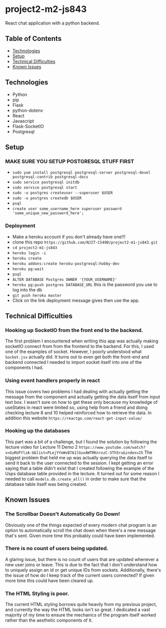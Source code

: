 # project2-m2-js843

React chat application with a python backend.

## Table of Contents
* [Technologies](#technologies)
* [Setup](#setup)
* [Technical Difficulties](#technical-difficulties)
* [Known Issues](#known-issues)

## Technologies
* Python
* pip 
* Flask 
* python-dotenv 
* React
* Javascript
* Flask-SocketIO
* Postgresql

## Setup
### MAKE SURE YOU SETUP POSTGRESQL STUFF FIRST 
* `sudo yum install postgresql postgresql-server postgresql-devel postgresql-contrib postgresql-docs`
* `sudo service postgresql initdb`
* `sudo service postgresql start`
* `sudo -u postgres createuser --superuser $USER`
* `sudo -u postgres createdb $USER`
* `psql`
* `create user some_username_here superuser password 'some_unique_new_password_here';`

### Deployment
* Make a heroku account if you don't already have one!!!
* clone this repo `https://github.com/NJIT-CS490/project2-m1-js843.git`
* `cd project2-m1-js843`
* `heroku login -i`
* `heroku create`
* `heroku addons:create heroku-postgresql:hobby-dev`
* `heroku pg:wait`
* `psql`
* `ALTER DATABASE Postgres OWNER '{YOUR_USERNAME}'`
* `heroku pg:push postgres DATABASE_URL` this is the password you use to log into the db
* `git push heroku master`
* Click on the link deployment message gives then use the app.

## Technical Difficulties
### Hooking up SocketIO from the front end to the backend.

The first problem I encountered when writing this app was actually making 
socketIO connect from from the frontend to the backend. For this, I used one of
the examples of socket. However, I poorly understood what `Socket.jsx` actually 
did. It turns out to even get both the front-end and backend connected I needed
to import socket itself into one of the components I had.

### Using event handlers properly in react

This issue covers two problems I had dealing with actually getting the message
from the component and actually getting the data itself from input text box. I 
wasn't sure on how to get these only because my knowledge of useStates in react were limited
so, using help from a friend and doing checking lecture 8 and 10 helped reinforced
how to retrieve the data. In addition this website `https://reactgo.com/react-get-input-value/`

### Hooking up the databases

This part was a bit of a challenge, but I found the solution by following the 
lecture video for Lecture 11 Demo 2 `https://www.youtube.com/watch?v=GuRUFYlzA-U&list=PLejYYoWvB7A1lGuvAWTRKnrxzC-5Th5ru&index=25`
The biggest problem that held me up was actually querying the data itself to send it back to
the user connected to the session. I kept getting an error saying that a table didn't exist
that I created following the example of the Usps database table provided in the lecture.
It turned out for some reason I needed to call `models.db.create_all()` in order to make
sure that the database table itself  was being created.

## Known Issues
### The Scrollbar Doesn't Automatically Go Down!

Obviously one of the things expected of every modern chat program is an option 
to automatically scroll the chat down when there's a new message that's sent.
Given more time this probably could have been implemented.


### There is no count of users being updated.

A glaring issue, but there is no count of users that are updated whenever a 
new user joins or leave. This is due to the fact that I don't understand how
to uniquely assign an id or get unique IDs from sockets. Additionally, there's
the issue of how do I keep track of the current users connected? If given more
time this could have been cleared up.

### The HTML Styling is poor.

The current HTML styling borrows quite heavily from my previous project, and 
currently the way the HTML looks isn't so great. I dedicated a vast majority of 
my time to ensure the mechanics of the program itself worked rather than the 
aesthetic components of it.



